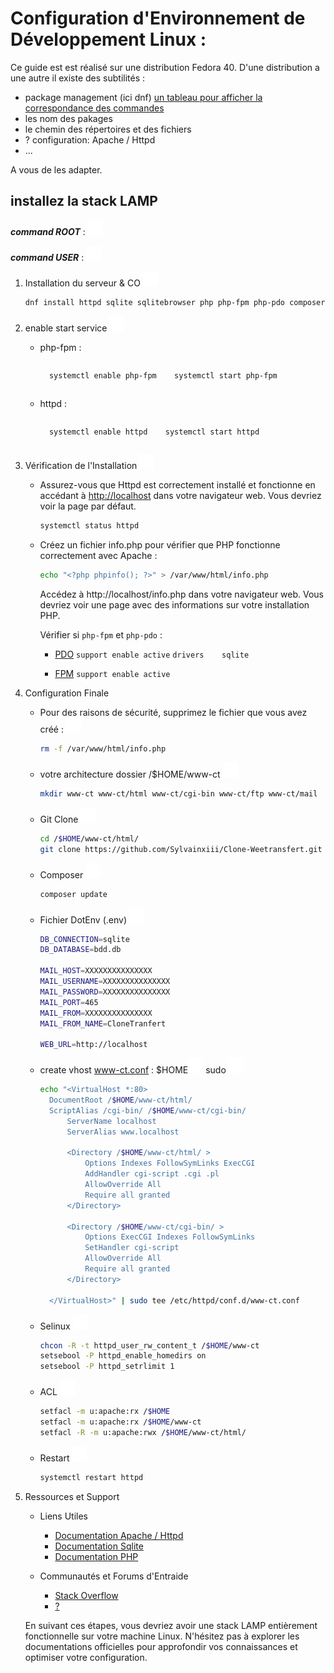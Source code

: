 # Configuration d'Environnement de Développement Linux :

Ce guide est est réalisé sur une distribution Fedora 40.
D'une distribution a une autre il existe des subtilités :

- package management (ici dnf) [un tableau pour afficher la correspondance des commandes](https://wiki.archlinux.org/title/Pacman/Rosetta)
- les nom des pakages
- le chemin des répertoires et des fichiers 
- ? configuration: Apache / Httpd
- ...

A vous de les adapter.

## installez la stack LAMP

***command ROOT*** : ![command ROOT](../../assets/command_red.svg) 

***command USER*** : ![command USER](../../assets/command_green.svg)

1. Installation du serveur & CO ![command ROOT](../../assets/command_red.svg)

    ```sh
    dnf install httpd sqlite sqlitebrowser php php-fpm php-pdo composer
    ```

1. enable start service ![command ROOT](../../assets/command_red.svg)

    * php-fpm : 

      <div style="display: flex; gap: 1em">
      <div>

        ```sh
          systemctl enable php-fpm
        ```
      </div>
      <div>
      
        ```sh
          systemctl start php-fpm
        ```

      </div>
      </div>

    * httpd : 

      <div style="display: flex; gap: 1em">
      <div>

        ```sh
          systemctl enable httpd
        ```
      </div>
      <div>
      
        ```sh
          systemctl start httpd
        ```

      </div>
      </div>

1. Vérification de l'Installation ![command ROOT](../../assets/command_red.svg)

    * Assurez-vous que Httpd est correctement installé et fonctionne en accédant à [http://localhost](http://localhost) dans votre navigateur web. Vous devriez voir la page par défaut.

        ```sh
        systemctl status httpd
        ```

    * Créez un fichier info.php pour vérifier que PHP fonctionne correctement avec Apache :

        ```sh
        echo "<?php phpinfo(); ?>" > /var/www/html/info.php
        ```
 
      Accédez à http://localhost/info.php dans votre navigateur web. Vous devriez voir une page avec des informations sur votre installation PHP.

      Vérifier si `php-fpm` et `php-pdo` : 

      * [PDO](http://localhost/info.php#module_pdo) `support enable active` `drivers	sqlite`

      * [FPM](http://localhost/info.php#module_cgi-fcgi) `support enable active`

1. Configuration Finale

    * Pour des raisons de sécurité, supprimez le fichier que vous avez créé : ![command ROOT](../../assets/command_red.svg)


        ```sh
        rm -f /var/www/html/info.php
        ```

    * votre architecture dossier /$HOME/www-ct ![command USER](../../assets/command_green.svg)

        ```sh
        mkdir www-ct www-ct/html www-ct/cgi-bin www-ct/ftp www-ct/mail
        ```

    * Git Clone ![command USER](../../assets/command_green.svg)

      ```sh
      cd /$HOME/www-ct/html/
      git clone https://github.com/Sylvainxiii/Clone-Weetransfert.git .
      ```

    * Composer ![command USER](../../assets/command_green.svg)

      ```sh
      composer update
      ```

    * Fichier DotEnv (.env) ![command USER](../../assets/command_green.svg)

      ```sh
      DB_CONNECTION=sqlite
      DB_DATABASE=bdd.db

      MAIL_HOST=XXXXXXXXXXXXXXX
      MAIL_USERNAME=XXXXXXXXXXXXXXX
      MAIL_PASSWORD=XXXXXXXXXXXXXXX
      MAIL_PORT=465
      MAIL_FROM=XXXXXXXXXXXXXXX
      MAIL_FROM_NAME=CloneTranfert

      WEB_URL=http://localhost
      ```

    * create vhost www-ct.conf : $HOME![command USER](../../assets/command_green.svg) sudo ![command ROOT](../../assets/command_red.svg)

        ```sh
        echo "<VirtualHost *:80>
          DocumentRoot /$HOME/www-ct/html/
          ScriptAlias /cgi-bin/ /$HOME/www-ct/cgi-bin/
              ServerName localhost
              ServerAlias www.localhost

              <Directory /$HOME/www-ct/html/ >
                  Options Indexes FollowSymLinks ExecCGI
                  AddHandler cgi-script .cgi .pl
                  AllowOverride All
                  Require all granted
              </Directory>

              <Directory /$HOME/www-ct/cgi-bin/ >
                  Options ExecCGI Indexes FollowSymLinks
                  SetHandler cgi-script
                  AllowOverride All
                  Require all granted
              </Directory>

          </VirtualHost>" | sudo tee /etc/httpd/conf.d/www-ct.conf

        ```

    * Selinux ![command ROOT](../../assets/command_red.svg)

      ```sh
      chcon -R -t httpd_user_rw_content_t /$HOME/www-ct
      setsebool -P httpd_enable_homedirs on
      setsebool -P httpd_setrlimit 1
      ```

    * ACL ![command USER](../../assets/command_green.svg)

      ```sh
      setfacl -m u:apache:rx /$HOME
      setfacl -m u:apache:rx /$HOME/www-ct
      setfacl -R -m u:apache:rwx /$HOME/www-ct/html/
      ```

    * Restart ![command ROOT](../../assets/command_red.svg)

      ```sh
      systemctl restart httpd
      ```

1. Ressources et Support
    * Liens Utiles
      * [Documentation Apache / Httpd](https://httpd.apache.org/docs/)
      * [Documentation Sqlite](https://sqlite.org/docs.html)
      * [Documentation PHP](https://www.php.net/docs.php)

    * Communautés et Forums d'Entraide
      * [Stack Overflow](https://stackoverflow.com/)
      * [?](#)

    En suivant ces étapes, vous devriez avoir une stack LAMP entièrement fonctionnelle sur votre machine Linux. N'hésitez pas à explorer les documentations officielles pour approfondir vos connaissances et optimiser votre configuration.
